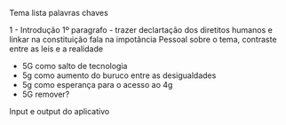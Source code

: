 Tema lista palavras chaves

1 - Introdução 
1º paragrafo - trazer declartação dos diretitos humanos e linkar na constituição
fala na impotância Pessoal sobre o tema, contraste entre as leis e a realidade

* 5G como salto de tecnologia
* 5g como aumento do buruco entre as desigualdades
* 5g como esperança para o acesso ao 4g 
* 5G remover?


Input e output do aplicativo

